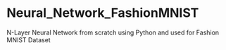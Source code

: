 # Neural_Network_FashionMNIST
N-Layer Neural Network from scratch using Python and used for Fashion MNIST Dataset
